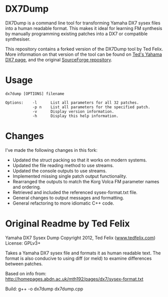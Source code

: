 # DX7Dump

DX7Dump is a command line tool for transforming Yamaha DX7 sysex files into a human readable format. This makes it ideal for learning FM synthesis by manually programming existing patches into a DX7 or compatible synthesiser.

This repository contains a forked version of the DX7Dump tool by Ted Felix. More information on that version of the tool can be found on [Ted's Yahama DX7 page](http://tedfelix.com/yamaha-dx7/index.html), and the original [SourceForge repository](https://sourceforge.net/u/tedfelix/dx7dump/ci/master/tree/).

# Usage

    dx7dump [OPTIONS] filename

    Options:    -l      List all parameters for all 32 patches.
                -p n    List all parameters for the specified patch.
                -v      Display version information.
                -h      Display this help information.

# Changes

I've made the following changes in this fork:

* Updated the struct packing so that it works on modern systems.
* Updated the file reading method to use streams.
* Updated the console outputs to use streams.
* Implemented missing single patch output functionality.
* Rearranged the outputs to match the Korg Volca FM parameter names and ordering.
* Retrieved and included the referenced sysex-format.txt file.
* General changes to output messages and formatting.
* General refactoring to more idiomatic C++ code.

# Original Readme by Ted Felix

Yamaha DX7 Sysex Dump
Copyright 2012, Ted Felix (www.tedfelix.com)
License: GPLv3+

Takes a Yamaha DX7 sysex file and formats it as human readable text.
The format is also conducive to using diff (or meld) to examine differences
between patches.

Based on info from:
http://homepages.abdn.ac.uk/mth192/pages/dx7/sysex-format.txt

Build:
  g++ -o dx7dump dx7dump.cpp
